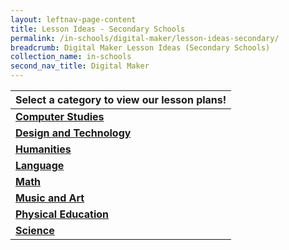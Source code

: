 ```yaml
---
layout: leftnav-page-content
title: Lesson Ideas - Secondary Schools
permalink: /in-schools/digital-maker/lesson-ideas-secondary/
breadcrumb: Digital Maker Lesson Ideas (Secondary Schools)
collection_name: in-schools
second_nav_title: Digital Maker
---
```

| Select a category to view our lesson plans! |
|---|
|[**Computer Studies**](/secondary-computer-studies/) |
| [**Design and Technology**](/secondary-design-and-technology/) |
| [**Humanities**](/secondary-humanities/) |
| [**Language**](/secondary-language/) |
| [**Math**](/secondary-math/) |
| [**Music and Art**](/secondary-music-and-art/) |
| [**Physical Education**](/secondary-physical-education/) |
| [**Science**](/secondary-science/) |

